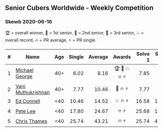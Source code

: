 ## Senior Cubers Worldwide - Weekly Competition
### Skewb 2020-06-16

🏆 = overall winner, 🥇 = 1st senior, 🥈 = 2nd senior, 🥉 = 3rd senior, 💥 = overall record, 🔥 = PR average, ⚡ = PR single.

| # | Name | Age | Single | Average | Awards | Solve 1 | Solve 2 | Solve 3 | Solve 4 | Solve 5 | Video |
| :--: | -- | :--: | --: | --: | :--: | --: | --: | --: | --: | --: | :-- |
| 1 | [Michael George](../../persons/michael_george/skewb.md) | 40+ | 6.02 | 8.16 | 🏆 🥇 💥 🔥 ⚡ | 7.85 | 8.26 | 9.90 | 6.02 | 8.38 | [Link](https://www.facebook.com/events/296087658445428/permalink/296272458426948/) |
| 2 | [Vani Muthukrishnan](../../persons/vani_muthukrishnan/skewb.md) | 40+ | 7.77 | 10.46 | 🥈 🔥 ⚡ | 7.77 | 9.77 | 12.68 | 11.92 | 9.69 | [Link](https://www.facebook.com/events/296087658445428/permalink/297667538287440/) |
| 3 | [Ed Connell](../../persons/ed_connell/skewb.md) | <40 | 10.46 | 14.52 | 💥 🔥 ⚡ | 16.58 | 18.49 | 12.33 | 14.65 | 10.46 | [Link](https://www.facebook.com/events/296087658445428/permalink/299496601437867/) |
| 4 | [Pete Lee](../../persons/pete_lee/skewb.md) | <40 | 17.80 | 24.67 | 🔥 ⚡ | 25.68 | 18.65 | 29.70 | 40.16 | 17.80 | [Link](https://www.facebook.com/events/296087658445428/permalink/299518714768989/) |
| 5 | [Chris Thames](../../persons/chris_thames/skewb.md) | <40 | 25.74 | 43.21 | 🔥 ⚡ | 25.74 | 40.50 | 53.56 | 36.66 | 52.47 | [Link](https://www.facebook.com/events/296087658445428/permalink/299433188110875/) |

<!-- Global site tag (gtag.js) - Google Analytics -->
<script async src="https://www.googletagmanager.com/gtag/js?id=UA-86348435-3"></script>
<script>window.dataLayer = window.dataLayer || []; function gtag() {dataLayer.push(arguments);} gtag('js', new Date()); gtag('config', 'UA-86348435-3');</script>
